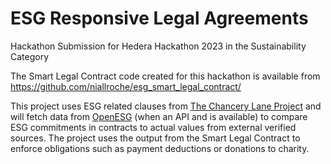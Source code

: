 # ESG Responsive Legal Agreements


Hackathon Submission for Hedera Hackathon 2023 in the Sustainability Category

The Smart Legal Contract code created for this hackathon is available from https://github.com/niallroche/esg_smart_legal_contract/

This project uses ESG related clauses from [The Chancery Lane Project](https://chancerylaneproject.org/) and will fetch data from [OpenESG](https:///www.openesg.com) (when an API and is available) to compare ESG commitments in contracts to actual values from external verified sources. The project uses the output from the Smart Legal Contract to enforce obligations such as payment deductions or donations to charity.

